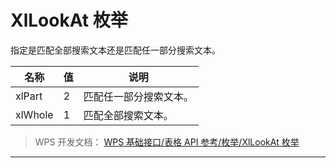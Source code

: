 # XlLookAt 枚举

指定是匹配全部搜索文本还是匹配任一部分搜索文本。

| 名称    | 值  | 说明                   |
|---------|-----|------------------------|
| xlPart  | 2   | 匹配任一部分搜索文本。 |
| xlWhole | 1   | 匹配全部搜索文本。     |

> WPS 开发文档： [WPS 基础接口/表格 API 参考/枚举/XlLookAt 枚举](https://qn.cache.wpscdn.cn/encs/doc/office_v19/topics/WPS%20%E5%9F%BA%E7%A1%80%E6%8E%A5%E5%8F%A3/%E8%A1%A8%E6%A0%BC%20API%20%E5%8F%82%E8%80%83/%E6%9E%9A%E4%B8%BE/XlLookAt%20%E6%9E%9A%E4%B8%BE.html)

------------------------------------------------------------------------
